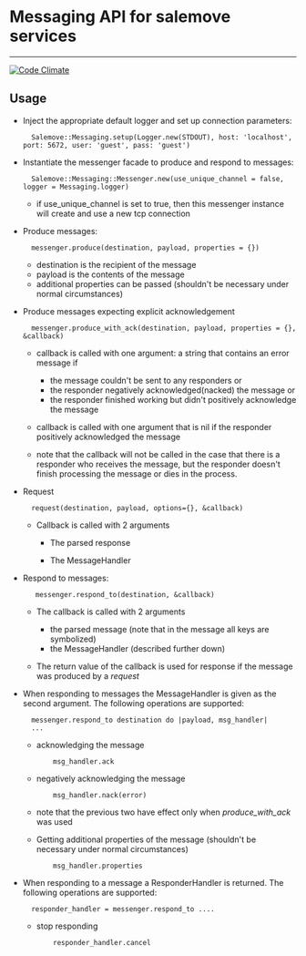 # Messaging API for salemove services
----

[![Code Climate](https://codeclimate.com/repos/52a1f75613d6374c030432d2/badges/f8f96e50aa9f57dfae00/gpa.png)](https://codeclimate.com/repos/52a1f75613d6374c030432d2/feed)

## Usage

* Inject the appropriate default logger and set up connection parameters:  

        Salemove::Messaging.setup(Logger.new(STDOUT), host: 'localhost', port: 5672, user: 'guest', pass: 'guest')

* Instantiate the messenger facade to produce and respond to messages:

        Salemove::Messaging::Messenger.new(use_unique_channel = false, logger = Messaging.logger)

    * if use\_unique\_channel is set to true, then this messenger instance will create and use a new tcp connection

* Produce messages:

        messenger.produce(destination, payload, properties = {})

    * destination is the recipient of the message  
    * payload is the contents of the message
    * additional properties can be passed (shouldn't be necessary under normal circumstances)

* Produce messages expecting explicit acknowledgement

        messenger.produce_with_ack(destination, payload, properties = {}, &callback)

    * callback is called with one argument: a string that contains an error message if 
         * the message couldn't be sent to any responders or 
         * the responder negatively acknowledged(nacked) the message or
         * the responder finished working but didn't positively acknowledge the message

    * callback is called with one argument that is nil if the responder positively acknowledged the message
    * note that the callback will not be called in the case that there is a responder who receives the message, but the responder doesn't finish processing the message or dies in the process.

* Request

        request(destination, payload, options={}, &callback)

  * Callback is called with 2 arguments

    * The parsed response

    * The MessageHandler

* Respond to messages:

         messenger.respond_to(destination, &callback)

     * The callback is called with 2 arguments 

       * the parsed message (note that in the message all keys are symbolized)
       * the MessageHandler (described further down)

    * The return value of the callback is used for response if the message was produced by a *request* 

* When responding to messages the MessageHandler is given as the second argument. The following operations are supported:

        messenger.respond_to destination do |payload, msg_handler|
        ...


  * acknowledging the message

            msg_handler.ack

  * negatively acknowledging the message

            msg_handler.nack(error)

  * note that the previous two have effect only when *produce\_with\_ack* was used

  * Getting additional properties of the message (shouldn't be necessary under normal circumstances)

            msg_handler.properties  

* When responding to a message a ResponderHandler is returned. The following operations are supported:

        responder_handler = messenger.respond_to ....

  * stop responding

            responder_handler.cancel
